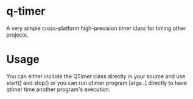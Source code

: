 # q-timer
A very simple cross-platform high-precision timer class for timing other projects.

# Usage
You can either include the QTimer class directly in your source and use start()
	and stop() or you can run qtimer program [args..] directly to have qtimer
	time another program's execution.
